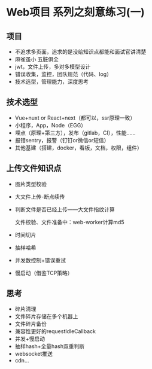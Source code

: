# Web项目 系列之刻意练习(一)

## 项目

- 不追求多页面，追求的是没给知识点都能和面试官讲清楚
- 麻雀虽小 五脏俱全
- jwt，文件上传，多对多模型设计
- 错误收集，监控，团队规范（代码、log）
- 技术选型，管理能力，深度思考

## 技术选型

- Vue+nuxt or React+next（都可以，ssr原理一致）
- 小程序，App，Node（EGG）
- 埋点（原理+第三方），发布（gitlab，CI），性能......
- 报错sentry，报警（钉钉or微信or短信）
- 其他基建（搭建，docker，看板，文档，权限，组件）

## 上传文件知识点

- 图片类型校验

- 大文件上传-断点续传

- 判断文件是否已经上传——大文件指纹计算

  文件校验、文件准备中：web-worker计算md5

- 时间切片
- 抽样哈希
- 并发数控制+错误重试
- 慢启动（借鉴TCP策略）

## 思考

- 碎片清理
- 文件碎片存储在多个机器上
- 文件碎片备份
- 兼容性更好的requestIdleCallback
- 并发+慢启动
- 抽样hash+全量hash双重判断
- websocket推送
- cdn...



